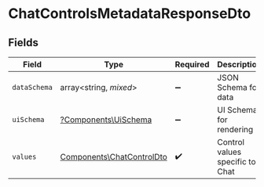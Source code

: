 # ChatControlsMetadataResponseDto


## Fields

| Field                                                                  | Type                                                                   | Required                                                               | Description                                                            |
| ---------------------------------------------------------------------- | ---------------------------------------------------------------------- | ---------------------------------------------------------------------- | ---------------------------------------------------------------------- |
| `dataSchema`                                                           | array<string, *mixed*>                                                 | :heavy_minus_sign:                                                     | JSON Schema for data                                                   |
| `uiSchema`                                                             | [?Components\UiSchema](../../Models/Components/UiSchema.md)            | :heavy_minus_sign:                                                     | UI Schema for rendering                                                |
| `values`                                                               | [Components\ChatControlDto](../../Models/Components/ChatControlDto.md) | :heavy_check_mark:                                                     | Control values specific to Chat                                        |